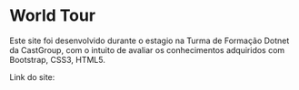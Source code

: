 # World Tour
Este site foi desenvolvido durante o estagio na Turma de Formação Dotnet da CastGroup, com o intuito de avaliar os conhecimentos adquiridos com Bootstrap, CSS3, HTML5.

Link do site:
